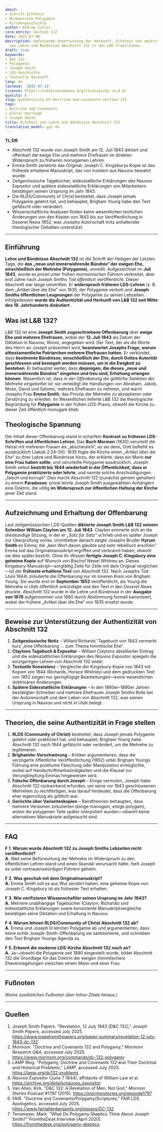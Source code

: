 ```yaml
---
about:
- Schrift Echtheit
- Mormonische Polygamie
- Kirchengeschichte
author: Andrew Cutler
core_entity: Section 132
date: 2025-07-08
description: Umfassende Untersuchung der Herkunft, Echtheit und umstrittenen Ursprünge
  von Lehre und Bündnisse Abschnitt 132 in den LDS-Traditionen.
draft: true
keywords:
- D&C 132
- Polygamie
- Joseph Smith
- LDS-Geschichte
- Textuelle Herkunft
lang: de
lastmod: '2025-07-13'
license: https://creativecommons.org/licenses/by-sa/4.0/
quality: 6
slug: authenticity-of-doctrine-and-covenants-section-132
tags:
- Doctrine and Covenants
- plural marriage
- Joseph Smith
title: Echtheit von Lehre und Bündnisse Abschnitt 132
translation_model: gpt-4o
---
```


**TL;DR** <!-- ≤ 100 words, 3–7 bullets -->

- Abschnitt 132 wurde von Joseph Smith am 12. Juli 1843 diktiert und offenbart die ewige Ehe und mehrere Ehefrauen im direkten Widerspruch zu früheren monogamen Lehren.
- Emma Smith zerstörte das Original; Joseph C. Kingsburys Kopie ist das früheste erhaltene Manuskript, das von Insidern aus Nauvoo bewahrt wurde.
- Zeitgenössische Tagebücher, eidesstattliche Erklärungen des Nauvoo Expositor und spätere eidesstattliche Erklärungen von Mitarbeitern bestätigen seinen Ursprung im Jahr 1843.
- Die RLDS/Community of Christ bestreitet, dass Joseph jemals Polygamie gelehrt hat, und behauptet, Brigham Young habe den Text gefälscht oder verändert.
- Wissenschaftliche Analysen finden keine wesentlichen textlichen Änderungen von den Kopien von 1843 bis zur Veröffentlichung in Deseret News 1852, was Josephs Autorschaft trotz anhaltender theologischer Debatten unterstützt.

---

## Einführung

**Lehre und Bündnisse Abschnitt 132** ist die Schrift der Heiligen der Letzten Tage, die **das „neue und immerwährende Bündnis“ der ewigen Ehe, einschließlich der Mehrehe (Polygamie)**, umreißt. Aufgezeichnet im **Juli 1843**, wurde es *privat* unter frühen mormonischen Führern verbreitet, aber erst Jahre nach Joseph Smiths Tod *öffentlich* veröffentlicht. Dieser Abschnitt war lange umstritten. Er **widersprach früheren LDS-Lehren** (z. B. dem „Artikel über die Ehe“ von 1835, der Polygamie verbot) und **Joseph Smiths öffentlichen Leugnungen** der Polygamie zu seinen Lebzeiten. Infolgedessen **wurde die Authentizität und Herkunft von L&B 132 seit Mitte des 19. Jahrhunderts diskutiert**.

## Was ist L&B 132?

L&B 132 ist eine **Joseph Smith zugeschriebene Offenbarung** über **ewige Ehe und mehrere Ehefrauen**, wobei der **12. Juli 1843** als Datum der Diktation in Nauvoo, Illinois, angegeben wird. Der Text, der als die Worte des Herrn an Joseph präsentiert wird, **beantwortet Josephs Frage, warum alttestamentliche Patriarchen mehrere Ehefrauen hatten**. Er verkündet, dass **bestimmte Bündnisse, einschließlich der Ehe, durch Gottes Autorität geschlossen und besiegelt werden müssen, um in die Ewigkeit zu bestehen**. Er behauptet weiter, dass **diejenigen, die dieses „neue und immerwährende Bündnis“ eingehen und treu sind, Erhöhung erlangen können**. Wesentlich ist, dass *in der Offenbarung die göttliche Sanktion der Mehrehe eingebettet ist:* sie verteidigt die Handlungen von Abraham, Jakob, Mose, David und Salomo, mehrere Ehefrauen zu nehmen, und warnt Josephs Frau **Emma Smith**, das Prinzip der Mehrehe zu akzeptieren oder Zerstörung zu erleiden. Im Wesentlichen lieferte L&B 132 die theologische Begründung für **Polygamie** in der frühen LDS-Praxis, obwohl die Kirche zu dieser Zeit öffentlich monogam blieb.

## Theologische Spannung

Der Inhalt dieser Offenbarung stand in scharfem **Kontrast zu früheren LDS-Schriften und öffentlichen Lehren**. Das **Buch Mormon** (1830) verurteilt die Heirat mit mehreren Frauen als „abscheulich“, es sei denn, Gott befiehlt es ausdrücklich (Jakob 2:24–30). 1835 fügte die Kirche einen *„Artikel über die Ehe“* zu ihrer Lehre und Bündnisse hinzu, der erklärte, dass ein Mann **nur eine Frau haben sollte**, und verurteilte Polygamie ausdrücklich. Joseph Smith selbst **bestritt bis 1844 wiederholt in der Öffentlichkeit, dass er Polygamie praktizierte oder lehrte**, und nannte solche Anschuldigungen „falsch und korrupt“. Dies macht Abschnitt 132 (zunächst geheim gehalten) zu einem **Paradoxon**: privat lehrte Joseph Smith ausgewählten Anhängern eine Doktrin, die völlig **im Widerspruch zur öffentlichen Haltung der Kirche** jener Zeit stand.

---

## Aufzeichnung und Erhaltung der Offenbarung

Laut zeitgenössischen LDS-Quellen **diktierte Joseph Smith L&B 132 seinem Schreiber William Clayton am 12. Juli 1843**. Clayton erinnerte sich an die dreistündige Sitzung, in der er *„Satz für Satz“* schrieb und es später Joseph zur Überprüfung vorlas. Unmittelbar danach zeigte Josephs Bruder **Hyrum Smith** es Emma, die „kein Wort davon glaubte und sehr rebellisch erschien“. Emma soll das Originalmanuskript ergriffen und verbrannt haben, obwohl sie dies später bestritt. Ohne ihr Wissen **fertigte Joseph C. Kingsbury eine geheime Kopie** auf Wunsch von Bischof Newel Whitney an. Dieses Kingsbury-Manuskript—sorgfältig Zeile für Zeile mit dem Original verglichen—ist der **früheste erhaltene Text** von Abschnitt 132. Nach Josephs Tod (Juni 1844) zirkulierte die Offenbarung nur im inneren Kreis von Brigham Young. Sie wurde erst im **September 1852** veröffentlicht, als Young die Mehrehe in Utah öffentlich ankündigte und den Text in den *Deseret News* druckte. Abschnitt 132 wurde in die Lehre und Bündnisse in der **Ausgabe von 1876** aufgenommen und 1880 durch Abstimmung formell kanonisiert, wobei der frühere „Artikel über die Ehe“ von 1835 ersetzt wurde.

---

## Beweise zur Unterstützung der Authentizität von Abschnitt 132

1. **Zeitgenössische Notiz** – Willard Richards’ Tagebuch von 1843 vermerkt kurz „eine Offenbarung … zum Thema himmlische Ehe“.  
2. **Claytons Tagebuch & Expositor** – William Claytons detaillierter Eintrag und die eidesstattlichen Erklärungen des *Nauvoo Expositor* spiegeln die einzigartigen Lehren von Abschnitt 132 wider.  
3. **Textuelle Konsistenz** – Vergleiche der Kingsbury-Kopie von 1843 mit Kopien von 1844 (Richards, Horace Whitney) und dem gedruckten Text von 1852 zeigen nur geringfügige Bearbeitungen—keine wesentlichen doktrinären Änderungen.  
4. **Spätere Eidesstattliche Erklärungen** – In den 1860er–1890er Jahren bestätigten Schreiber und mehrere Ehefrauen Joseph Smiths Rolle bei der Autorenschaft und dem Leben von Abschnitt 132, was seinen Ursprung in Nauvoo und nicht in Utah belegt.

---

## Theorien, die seine Authentizität in Frage stellen

1. **RLDS (Community of Christ)** bestreitet, dass Joseph jemals Polygamie gelehrt oder praktiziert hat, und behauptet, Brigham Young habe Abschnitt 132 nach 1844 gefälscht oder verändert, um die Mehrehe zu legitimieren. 
2. **Brighamite-Verschwörung** – Kritiker argumentieren, dass die verzögerte öffentliche Veröffentlichung (1852) unter Brigham Youngs Führung eine posthume Fälschung oder Manipulation ermöglichte, wobei auf Handschriftmerkwürdigkeiten und die Klausel zur Verunglimpfung Emmas hingewiesen wird. 
3. **Falsche Offenbarung durch Joseph** – Einige vermuten, Joseph habe Abschnitt 132 rückwirkend erfunden, um seine vor 1843 geschlossenen Mehrehen zu rechtfertigen, was darauf hindeutet, dass die Offenbarung eher eigennützig als göttlich war. 
4. **Gerüchte über Variantenkopien** – Randtheorien behaupten, dass mehrere Versionen zirkulierten (einige monogam, einige polygam), wobei die polygamen Teile später interpoliert wurden—obwohl keine alternativen Manuskripte aufgetaucht sind.

---

## FAQ

**F 1. Warum wurde Abschnitt 132 zu Joseph Smiths Lebzeiten nicht veröffentlicht?**  
**A.** Weil seine Befürwortung der Mehrehe im Widerspruch zu den öffentlichen Lehren stand und einen Skandal verursacht hätte, hielt Joseph es unter vertrauenswürdigen Führern geheim.  

**F 2. Was geschah mit dem Originalmanuskript?**  
**A.** Emma Smith soll es aus Wut zerstört haben; eine geheime Kopie von Joseph C. Kingsbury ist als frühester Text erhalten.  

**F 3. Wie verifizieren Wissenschaftler seinen Ursprung im Jahr 1843?**  
**A.** Mehrere unabhängige Tagebücher (Clayton, Richards) und eidesstattliche Erklärungen sowie konsistente Manuskriptvergleiche bestätigen seine Diktation und Erhaltung in Nauvoo.  

**F 4. Warum lehnen RLDS/Community of Christ Abschnitt 132 ab?**  
**A.** Emma und Joseph III lehnten Polygamie ab und argumentierten, dass keine echte Joseph-Smith-Offenbarung sie sanktionierte, und schrieben den Text Brigham Youngs Agenda zu.  

**F 5. Erkennt die moderne LDS-Kirche Abschnitt 132 noch an?**  
**A.** Ja—obwohl die Polygamie seit 1890 eingestellt wurde, bildet Abschnitt 132 die Grundlage für das Doktrin der ewigen (himmlischen) Eheversiegelungen zwischen einem Mann und einer Frau.

---

## Fußnoten

*(Keine zusätzlichen Fußnoten über Inline-Zitate hinaus.)*

---

## Quellen

1. Joseph Smith Papers. "Revelation, 12 July 1843 [D&C 132]," *Joseph Smith Papers*, accessed July 2025. <https://www.josephsmithpapers.org/paper-summary/revelation-12-july-1843-dc-132> 
2. Mormonr. "Doctrine and Covenants 132 and Polygamy," *Mormonr Research Q&A*, accessed July 2025. <https://www.mormonr.org/commands/dc-132-polygamy> 
3. LAMP Blog. "Polygamy, Doctrine and Covenants 132 and Their Doctrinal and Historical Problems," *LAMP*, accessed July 2025. <https://lamp.org/dc132-problems> 
4. *Nauvoo Expositor* (June 7 1844), affidavits of William Law et al. <https://archive.org/details/nauvoo_expositor> 
5. Van Allen, Kirk. "D&C 132: A Revelation of Men, Not God," *Mormon Stories* Podcast #1797 (2015). <https://mormonstories.org/episode1797> 
6. FAIR. "Doctrine and Covenants/Polygamy/Scriptures," FAIR LDS Apologetics, accessed July 2025. <https://www.fairlatterdaysaints.org/essays/DC-132> 
7. Tensmeyer, Mark. "What Do Polygamy Skeptics Think About Joseph Smith?" *FromtheDesk* Interview (April 2020). <https://fromthedesk.org/polygamy-skeptics>